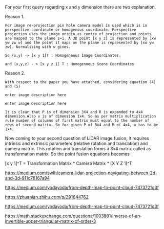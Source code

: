 

For your first query regarding x and y dimension there are two explanation.

Reason 1.

    For image re-projection pin hole camera model is used which is in perspective coordinate or homogenous coordinate. Perspective projection uses the image origin as centre of projection and points are mapped to the plane z=1. A 3D point [x y z] is represented by [xw yw zw w] and the point it maps on the plane is represented by [xw yw zw]. Normalising with w gives.

    So (x,y) -> [x y 1]T : Homogeneous Image Coordinates

    and (x,y,z) - > [x y z 1] T : Homogeneous Scene Coordinates

Reason 2.

    With respect to the paper you have attached, considering equation (4) and (5)

    enter image description here

    enter image description here

    It is clear that P is of dimension 3X4 and R is expanded to 4x4 dimension.Also x is of dimension 1x4. So as per matrix multiplication rule number of columns of first matrix must equal to the number of rows of second matrix. So for given P of 3x4 and R of 4x4, x has to be 1x4.

Now coming to your second question of LiDAR image fusion, It requires intrinsic and extrinsic parameters (relative rotation and translation) and camera matrix. This rotation and translation forms a 3x4 matrix called as transformation matrix. So the point fusion equations becomes

[x y 1]^T = Transformation Matrix * Camera Matrix * [X Y Z 1]^T




https://medium.com/swlh/camera-lidar-projection-navigating-between-2d-and-3d-911c78167a94


https://medium.com/yodayoda/from-depth-map-to-point-cloud-7473721d3f


https://zhuanlan.zhihu.com/p/291644762

https://medium.com/yodayoda/from-depth-map-to-point-cloud-7473721d3f

https://math.stackexchange.com/questions/1003801/inverse-of-an-invertible-upper-triangular-matrix-of-order-3